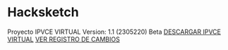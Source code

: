 # Hacksketch
Proyecto IPVCE VIRTUAL
Version: 1.1 (2305220) Beta
<a href="https://github.com/MrJayrus/Hacksketch/raw/3b59e50051b99fc8f1b87a516645419752131d98/ipvce.apk">DESCARGAR IPVCE VIRTUAL</a><n>
<a href="">VER REGISTRO DE CAMBIOS</a>

